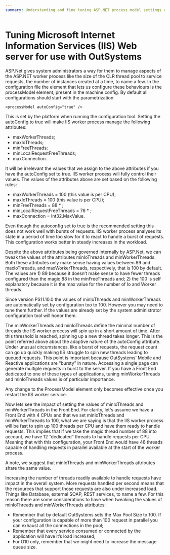 ```yaml
---
summary: Understanding and fine tuning ASP.NET process model settings on a Microsoft Internet Information Services (IIS) Web Server for use with OutSystems. 
---
```


# Tuning Microsoft Internet Information Services (IIS) Web server for use with OutSystems

ASP.Net gives system administrators a way for them to manage aspects of the ASP.NET worker process like the size of the CLR thread pool to service requests, the number of instances created at a time, to name a few. In the configuration file the element that lets us configure these behaviours is the processModel element, present in the machine.config.
By default all configurations should start with the parametrization

`<processModel autoConfig="true" />`

This is set by the platform when running the configuration tool. Setting the autoConfig to true will make IIS worker process manage the following attributes:
* maxWorkerThreads;
* maxIoThreads;
* minFreeThreads;
* minLocalRequestFreeThreads;
* maxConnection.

It will be irrelevant the values that we assign to the above attributes if you have the autoConfig set to true. IIS worker process will fully control their values. The values of the attributes above are set based on the following rules:
* maxWorkerThreads = 100 (this value is per CPU);
* maxIoThreads = 100 (this value is per CPU);
* minFreeThreads = 88 * <Number of CPUs>;
* minLocalRequestFreeThreads = 76 * <Number of CPUs>;
* maxConnection = Int32.MaxValue.

Even though the autoconfig set to true is the recommended setting this does not work well with bursts of requests. IIS worker process analyses its state in a period of time too slow for it to react to handle a burst of requests. This configuration works better in steady increases in the workload.

Despite the above attributes being governed internally by ASP.Net, we can tweak the values of the attributes minIoThreads and minWorkerThreads. Both these attributes only make sense having values between 89 and maxIoThreads, and maxWorkerThreads, respectively, that is 100 by default. The values are 1) 89 because it doesn’t make sense to have fewer threads configured than the magic 88 in the minFreeThreads and; 2) the 100 is self explanatory because it is the max value for the number of Io and Worker threads.

<div class="info" markdown="1">
Since version PS11.10.0 the values of minIoThreads and minWorkerThreads are automatically set by configuration too to 100. However you may need to tune them further. If the values are already set by the system administrator configuration tool will honor them.
</div>

The minWorkerThreads and minIoThreads define the minimal number of threads the IIS worker process will spin up in a short amount of time. After this threshold is reached, spinning up a new thread takes longer. This is the point referred above about the adaptive nature of the autoConfig attribute. Under unusual circumstances, like a burst of requests, the request count can go up quickly making IIS struggle to spin new threads leading to queued requests. This point is important because OutSystems’ Mobile and Reactive applications are “bursty” in nature. Accessing a single page can generate multiple requests in burst to the server. If you have a Front End dedicated to one of these types of applications, tuning minWorkerThreads and minIoThreads values is of particular importance.

<div class="warning" markdown="1">
Any change to the ProcessModel element only becomes effective once you restart the IIS worker service.
</div>

Now lets see the impact of setting the values of minIoThreads and minWorkerThreads in the Front End. For clarity, let's assume we have a Front End with 4 CPUs and that we set minIoThreads and minWorkerThreads to 100, what we are saying is that the IIS worker process will be fast to spin up 100 threads per CPU and have them ready to handle requests. This implies that if we take the magic thread number of 88 into account, we have 12 “dedicated” threads to handle requests per CPU. Meaning that with this configuration, your Front End would have 48 threads capable of handling requests in parallel available at the start of the worker process.

A note, we suggest that minIoThreads and minWorkerThreads attributes share the same value.

Increasing the number of threads readily available to handle requests have impact in the overall system. More requests handled per second means that the resources that support those requests are also under increased load. Things like Database, external SOAP, REST services, to name a few. For this reason there are some considerations to have when tweaking the values of minIoThreads and minWorkerThreads attributes:
* Remember that by default OutSystems sets the Max Pool Size to 100. If your configuration is capable of more than 100 request in parallel you can exhaust all the connections in the pool;
* Remember that every service consumed or connected by the application will have it’s load increased;
* For O10 only, remember that we might need to increase the message queue size.